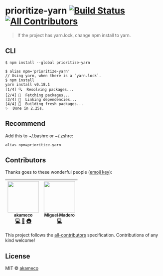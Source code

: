 # prioritize-yarn [![Build Status](https://travis-ci.org/akameco/prioritize-yarn.svg?branch=master)](https://travis-ci.org/akameco/prioritize-yarn) [![All Contributors](https://img.shields.io/badge/all_contributors-2-orange.svg?style=flat-square)](#contributors)

> If the project has yarn.lock, change npm install to yarn.

## CLI

```
$ npm install --global prioritize-yarn
```

```
$ alias npm='prioritize-yarn'
// Using yarn, when there is a `yarn.lock`.
$ npm install
yarn install v0.18.1
[1/4] 🔍  Resolving packages...
[2/4] 🚚  Fetching packages...
[3/4] 🔗  Linking dependencies...
[4/4] 📃  Building fresh packages...
✨  Done in 2.25s.
```

## Recommend

Add this to ~/.bashrc or ~/.zshrc:

```
alias npm=prioritize-yarn
```

## Contributors

Thanks goes to these wonderful people ([emoji key](https://github.com/kentcdodds/all-contributors#emoji-key)):

<!-- ALL-CONTRIBUTORS-LIST:START - Do not remove or modify this section -->
| [<img src="https://avatars2.githubusercontent.com/u/4002137?v=4" width="100px;"/><br /><sub>akameco</sub>](http://akameco.github.io)<br />[💻](https://github.com/akameco/prioritize-yarn/commits?author=akameco "Code") [📖](https://github.com/akameco/prioritize-yarn/commits?author=akameco "Documentation") [🚇](#infra-akameco "Infrastructure (Hosting, Build-Tools, etc)") | [<img src="https://avatars2.githubusercontent.com/u/47388?v=4" width="100px;"/><br /><sub>Miguel Madero</sub>](http://www.miguelmadero.com)<br />[💻](https://github.com/akameco/prioritize-yarn/commits?author=MiguelMadero "Code") |
| :---: | :---: |
<!-- ALL-CONTRIBUTORS-LIST:END -->

This project follows the [all-contributors](https://github.com/kentcdodds/all-contributors) specification. Contributions of any kind welcome!

## License

MIT © [akameco](http://akameco.github.io)
